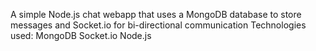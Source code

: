 A simple Node.js chat webapp that uses a MongoDB database to store messages and Socket.io for bi-directional communication
Technologies used:
MongoDB
Socket.io
Node.js
